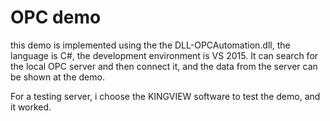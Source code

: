 # OPC demo
this demo is implemented using the the DLL-OPCAutomation.dll, the language is C#, the development environment is VS 2015. It can search for the local OPC server and then connect it, and the data from the server can be shown at the demo.

For a testing server, i choose the KINGVIEW software to test the demo, and it worked.
